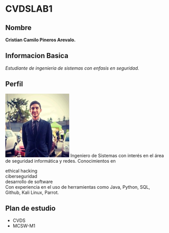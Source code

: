 # CVDSLAB1
## Nombre
**Cristian Camilo Pineros Arevalo.**
## Informacion Basica
_Estudiante de ingenieria de sistemas con enfasis en seguridad._
## Perfil
![images](perfil.jpg)
Ingeniero de Sistemas con interés en el área de seguridad informática y redes.
Conocimientos en

ethical hacking\
ciberseguridad\
desarrollo de software\
Con experiencia en el uso de herramientas como Java, Python, SQL, Github,
Kali Linux, Parrot.
## Plan de estudio
- CVDS
- MCSW-M1
